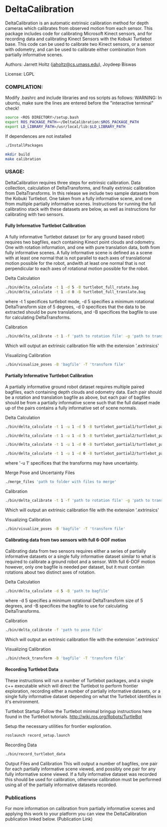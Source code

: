 # DeltaCalibration

DeltaCalibration is an automatic extrinsic calibration method for depth cameras which calibrates from observed motion from each sensor. 
This package includes code for calibrating Microsoft Kinect sensors, and for recording data and calibrating Kinect Sensors with the Kobuki Turtlebot base. This code can be used to calibrate two Kinect sensors, or a sensor with odometry, and can be used to calibrate either combination from partially informative scenes.

Authors: Jarrett Holtz (jaholtz@cs.umass.edu), Joydeep Biswas

License: LGPL

### COMPILATION:

Modify .bashrc and include libraries and ros scripts as follows: WARNING: In ubuntu, make sure the lines are entered before the "interactive terminal" check!

```bash
source <ROS DIRECTORY>/setup.bash
export ROS_PACKAGE_PATH=~/DeltaCalibration:$ROS_PACKAGE_PATH
export LD_LIBRARY_PATH=/usr/local/lib:$LD_LIBRARY_PATH
```

If dependences are not installed

```bash
./InstallPackages

mkdir build
make calibration
```
### USAGE:
DeltaCalibration requires three steps for extrinsic calibration. Data collection, calculation of DeltaTransforms, and finally extrinsic calibration from DeltaTransforms. In this release we include two sample datasets from the Kobuki Turtlebot. One taken from a fully informative scene, and one from multiple partially informative scenes. Instructions for running the full calibratino stack with these datasets are below, as well as instructions for calibrating with two sensors.

#### Fully Informative Turtlebot Calibration
A fully informative Turtlebot dataset (or for any ground based robot) requires two bagfiles, each containing Kinect point clouds and odometry. One with rotation information, and one with pure translation data, both from fully informative scenes. A fully informative scene is defined as a scene with at least one normal that is not parallel to each axes of translational motion possible for the robot, andwith at least one normal that is not perpendicular to each axes of rotational motion possible for the robot.

Delta Calculation
```bash
./bin/delta_calculate -t 1 -d 5 -B turtlebot_full_rotate.bag
./bin/delta_calculate -t 1 -d 0 -B turtlebot_full_translate.bag
```
where -t 1 specifices turtlebot mode, -d 5 specifies a minimum rotational DeltaTransform size of 5 degrees, -d 0 specifices that the data to be extracted should be pure translations, and -B specifices the bagfile to use for calculating DeltaTransforms.

Calibration
```bash
./bin/delta_calibrate -t 1 -f 'path to rotation file' -g 'path to translation file'
```
Which will output an extrinsic calibration file with the extension '.extrinsics'

Visualizing Calibration
```bash
./bin/visualize_poses -B 'bagfile' -T 'transform file'
```

#### Partially Informative Turtlebot Calibration
A partially informative ground robot dataset requires multiple paired bagfiles, each containing depth clouds and odometry data. Each pair should be a rotation and translation bagfile as above, but each pair of bagfiles should be from a partially informative scene such that the full dataset made up of the pairs contains a fully informative set of scene normals.

Delta Calculation
```bash
./bin/delta_calculate -t 1 -u 1 -d 5 -B turtlebot_partial1/turtlebot_partial1_rotate

./bin/delta_calculate -t 1 -u 1 -d 5 -B turtlebot_partial2/turtlebot_partial2_rotate

./bin/delta_calculate -t 1 -u 1 -d 0 -B turtlebot_partial1/turtlebot_partial1_translate

./bin/delta_calculate -t 1 -u 1 -d 0 -B turtlebot_partial2/turtlebot_partial2_translate
```
where '-u 1' specifices that the transforms may have uncertainty.

Merge Pose and Uncertainty Files
```bash
./merge_files 'path to folder with files to merge'
```

Calibration
```bash
./bin/delta_calibrate -t 1 -f 'path to rotation file' -g 'path to translation file'
```
Which will output an extrinsic calibration file with the extension '.extrinsics'

Visualizing Calibration
```bash
./bin/visualize_poses -B 'bagfile' -T 'transform file'
```

#### Calibrating data from two sensors with full 6-DOF motion
Calibrating data from two sensors requires either a series of partially informative datasets or a single fully informative dataset similar to what is required to calibrate a ground robot and a sensor. With full 6-DOF motion however, only one bagfile is needed per dataset, but it must contain rotations about two distinct axes of rotation.

Delta Calculation
```bash
./bin/delta_calculate -d 5 -B 'path to bagfile'
```
where -d 5 specifies a minimum rotational DeltaTransform size of 5 degrees, and -B specifices the bagfile to use for calculating DeltaTransforms.

Calibration
```bash
./bin/delta_calibrate -f 'path to pose file'
```
Which will output an extrinsic calibration file with the extension '.extrinsics'

Visualizing Calibration
```bash
./bin/check_transform -B 'bagfile' -T 'transform file'
```

#### Recording Turtlebot Data
These instructions will run a number of Turtlebot packages, and a single c++ executable which will direct the Turtlebot to perform frontier exploration, recording either a number of partially informative datasets, or a single fully informative dataset depending on what the Turtlebot identifies in it's environment.

Turtlebot Startup
Follow the Turtlebot minimal bringup instructions here found in the Turtlebot tutorials.
http://wiki.ros.org/Robots/TurtleBot

Setup the necessary utilities for frontier exploration.
```bash
roslaunch record_setup.launch
```

Recording Data
```bash
./bin/record_turtlebot_data
```

Output Files and Calibration
This will output a number of bagfiles, one pair for each partially informative scene viewed, and possibly one pair for any fully informative scene viewed. If a fully informative dataset was recorded this should be used for calibration, otherwise calibration must be performed using all of the partially informative datasets recorded.

### Publications
For more information on calibration from partially informative scenes and applying this work to your platform you can view the DeltaCalibration publication linked below.
(Publication Link)
